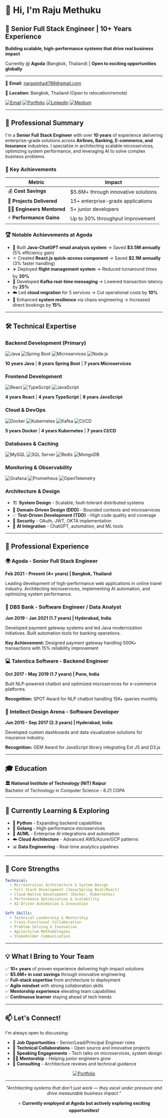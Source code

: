 # 👋 Hi, I'm Raju Methuku

## 🚀 Senior Full Stack Engineer | 10+ Years Experience

**Building scalable, high-performance systems that drive real business impact**

Currently @ **Agoda** (Bangkok, Thailand) | **Open to exciting opportunities globally**

---
 📧 **Email:** narasimha4789@gmail.com

📍 **Location:** Bangkok, Thailand (Open to relocation/remote)

<div align="left">

[![Email](https://img.shields.io/badge/Email-narasimha4789@gmail.com-red?style=for-the-badge&logo=gmail&logoColor=white)](mailto:narasimha4789@gmail.com)
[![Portfolio](https://img.shields.io/badge/Portfolio-Live-brightgreen?style=for-the-badge&logo=react)](https://raju4789.github.io)
[![LinkedIn](https://img.shields.io/badge/LinkedIn-Connect-blue?style=for-the-badge&logo=linkedin)](https://www.linkedin.com/in/raju-m-l-n/)
[![Medium](https://img.shields.io/badge/Medium-Follow-black?style=for-the-badge&logo=medium)](https://medium.com/@narasimha4789)

</div>

---

## 💼 Professional Summary

I'm a **Senior Full Stack Engineer** with over **10 years** of experience delivering enterprise-grade solutions across **Airlines, Banking, E-commerce, and Insurance** industries. I specialize in architecting scalable microservices, optimizing system performance, and leveraging AI to solve complex business problems.

### 🎯 Key Achievements

| Metric | Impact |
|--------|--------|
| 💰 **Cost Savings** | $5.6M+ through innovative solutions |
| 🚀 **Projects Delivered** | 15+ enterprise-grade applications |
| 👨‍🏫 **Engineers Mentored** | 5+ junior developers|
| ⚡ **Performance Gains** | Up to 30% throughput improvement |

### 🏆 Notable Achievements at Agoda

- 🤖 Built **Java-ChatGPT email analysis system** → Saved **$3.5M annually** (5% efficiency gain)
- ⚛️ Created **React.js quick-access component** → Saved **$2.1M annually** (3% faster handling)
- ✈️ Deployed **flight management system** → Reduced turnaround times by **20%**
- 📨 Developed **Kafka real-time messaging** → Lowered transaction latency by **25%**
- ☁️ Led **cloud migration** for 5 services → Cut operational costs by **10%**
- 🔧 Enhanced **system resilience** via chaos engineering → Increased direct bookings by **15%**

---

## 🛠️ Technical Expertise

### Backend Development (Primary)
![Java](https://img.shields.io/badge/Java_8/17-Expert-ED8B00?logo=openjdk&logoColor=white)
![Spring Boot](https://img.shields.io/badge/Spring_Boot-Expert-6DB33F?logo=spring&logoColor=white)
![Microservices](https://img.shields.io/badge/Microservices-Expert-FF6B6B?logo=microservices)
![Node.js](https://img.shields.io/badge/Node.js-Intermediate-339933?logo=node.js&logoColor=white)

**10 years Java** | **8 years Spring Boot** | **7 years Microservices**

### Frontend Development
![React](https://img.shields.io/badge/React.js-Advanced-61DAFB?logo=react&logoColor=black)
![TypeScript](https://img.shields.io/badge/TypeScript-Advanced-3178C6?logo=typescript&logoColor=white)
![JavaScript](https://img.shields.io/badge/JavaScript-Advanced-F7DF1E?logo=javascript&logoColor=black)

**4 years React** | **4 years TypeScript** | **8 years JavaScript**

### Cloud & DevOps
![Docker](https://img.shields.io/badge/Docker-Expert-2496ED?logo=docker&logoColor=white)
![Kubernetes](https://img.shields.io/badge/Kubernetes-Advanced-326CE5?logo=kubernetes&logoColor=white)
![Kafka](https://img.shields.io/badge/Apache_Kafka-Advanced-231F20?logo=apachekafka)
![CI/CD](https://img.shields.io/badge/CI/CD-Expert-239120?logo=jenkins)

**5 years Docker** | **4 years Kubernetes** | **7 years CI/CD**

### Databases & Caching
![MySQL](https://img.shields.io/badge/MySQL-Expert-4479A1?logo=mysql&logoColor=white)
![SQL Server](https://img.shields.io/badge/SQL_Server-Expert-CC2927?logo=microsoftsqlserver&logoColor=white)
![Redis](https://img.shields.io/badge/Redis-Advanced-DC382D?logo=redis&logoColor=white)
![MongoDB](https://img.shields.io/badge/MongoDB-Intermediate-47A248?logo=mongodb&logoColor=white)

### Monitoring & Observability
![Grafana](https://img.shields.io/badge/Grafana-Advanced-F46800?logo=grafana&logoColor=white)
![Prometheus](https://img.shields.io/badge/Prometheus-Advanced-E6522C?logo=prometheus&logoColor=white)
![OpenTelemetry](https://img.shields.io/badge/OpenTelemetry-Advanced-000000?logo=opentelemetry)

### Architecture & Design
- 🏗️ **System Design** - Scalable, fault-tolerant distributed systems
- 🎯 **Domain-Driven Design (DDD)** - Bounded contexts and microservices
- ✅ **Test-Driven Development (TDD)** - High code quality and coverage
- 🔐 **Security** - OAuth, JWT, OKTA implementation
- 🤖 **AI Integration** - ChatGPT, automation, and ML tools

---

## 💼 Professional Experience

### 🌍 Agoda - Senior Full Stack Engineer
**Feb 2021 - Present (4+ years) | Bangkok, Thailand**

Leading development of high-performance web applications in online travel industry. Architecting microservices, implementing AI automation, and optimizing system performance.

### 🏦 DBS Bank - Software Engineer / Data Analyst
**Jun 2019 - Jan 2021 (1.7 years) | Hyderabad, India**

Developed payment gateway systems and led Java modernization initiatives. Built automation tools for banking operations.

**Key Achievement:** Designed payment gateway handling 500K+ transactions with 15% reliability improvement

### 💻 Talentica Software - Backend Engineer
**Oct 2017 - May 2019 (1.7 years) | Pune, India**

Built NLP-powered chatbot and optimized microservices for e-commerce platforms.

**Recognition:** SPOT Award for NLP chatbot handling 15K+ queries monthly

### 🏢 Intellect Design Arena - Software Developer
**Jun 2015 - Sep 2017 (2.3 years) | Hyderabad, India**

Developed custom dashboards and data visualization solutions for insurance industry.

**Recognition:** GEM Award for JavaScript library integrating Ext JS and D3.js

---

## 🎓 Education

**🏛️ National Institute of Technology (NIT) Raipur**  
Bachelor of Technology in Computer Science - 8.21 CGPA

---

## 🌱 Currently Learning & Exploring

- 🐍 **Python** - Expanding backend capabilities
- 🐹 **Golang** - High-performance microservices
- 🤖 **AI/ML** - Enterprise AI integrations and automation
- ☁️ **Cloud Architecture** - Advanced AWS/Azure/GCP patterns
- 📊 **Data Engineering** - Real-time analytics pipelines

---

## 🏅 Core Strengths

```yaml
Technical:
  - Microservices Architecture & System Design
  - Full Stack Development (Java/Spring Boot/React)
  - Cloud-Native Development (Docker, Kubernetes)
  - Performance Optimization & Scalability
  - AI-Driven Automation & Innovation
  
Soft Skills:
  - Technical Leadership & Mentorship
  - Cross-Functional Collaboration
  - Problem Solving & Innovation
  - Agile/Scrum Methodologies
  - Stakeholder Communication
```

---

## 💡 What I Bring to Your Team

✅ **10+ years** of proven experience delivering high-impact solutions  
✅ **$5.6M+ in cost savings** through innovative engineering  
✅ **Full-stack expertise** from architecture to deployment  
✅ **Agile mindset** with strong collaboration skills  
✅ **Mentorship experience** elevating team capabilities  
✅ **Continuous learner** staying ahead of tech trends

---

## 📫 Let's Connect!

I'm always open to discussing:
- 💼 **Job Opportunities** - Senior/Lead/Principal Engineer roles
- 🤝 **Technical Collaborations** - Open source and innovative projects
- 🎤 **Speaking Engagements** - Tech talks on microservices, system design
- 👨‍🏫 **Mentorship** - Helping junior engineers grow
- 💬 **Consulting** - Architecture reviews and technical guidance

<div align="center">

[![Portfolio](https://img.shields.io/badge/🌐_View_My_Portfolio-brightgreen?style=for-the-badge)](https://raju4789.github.io)

---

*"Architecting systems that don't just work — they excel under pressure and drive measurable business impact."*

⭐ **Currently employed at Agoda but actively exploring exciting opportunities!**

</div>
